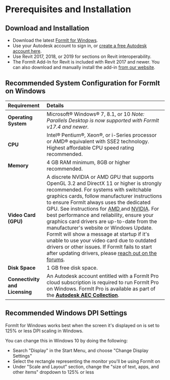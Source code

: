 # Prerequisites and Installation

## Download and Installation

* Download the latest [FormIt for Windows](https://formit.autodesk.com/page/download).
* Use your Autodesk account to sign in, or [create a free Autodesk account here](https://accounts.autodesk.com/).
* Use Revit 2017, 2018, or 2019 for sections on Revit interoperability.
* The FormIt Add-In for Revit is included with Revit 2017 and newer. You can also download and manually install the add-in [from our website](https://formit.autodesk.com/page/formit-revit).

## Recommended System Configuration for FormIt on Windows

| Requirement | Details |
| :--- | :--- |
| **Operating System** | Microsoft® Windows® 7, 8.1, or 10  _Note: Parallels Desktop is now supported with FormIt v17.4 and newer._ |
| **CPU** | Intel® Pentium®, Xeon®, or i-Series processor or AMD® equivalent with SSE2 technology. Highest affordable CPU speed rating recommended. |
| **Memory** | 4 GB RAM minimum, 8GB or higher recommended. |
| **Video Card \(GPU\)** | A discrete NVIDIA or AMD GPU that supports OpenGL 3.2 and DirectX 11 or higher is strongly recommended. For systems with switchable graphics cards, follow manufacturer instructions to ensure FormIt always uses the dedicated GPU. See instructions for [AMD ](https://www.amd.com/en/support/kb/faq/dh-017)and [NVIDIA](http://nvidia.custhelp.com/app/answers/detail/a_id/2615/kw/manage%203d%20settings/related/1).   For best performance and reliability, ensure your graphics card drivers are up-to-date from the manufacturer's website or Windows Update. FormIt will show a message at startup if it's unable to use your video card due to outdated drivers or other issues. If FormIt fails to start after updating drivers, please [reach out on the forums](https://forums.autodesk.com/t5/formit-forum/bd-p/142). |
| **Disk Space** | 1 GB free disk space. |
| **Connectivity and Licensing** | An Autodesk account entitled with a FormIt Pro cloud subscription is required to run FormIt Pro on Windows. FormIt Pro is available as part of the [**Autodesk AEC Collection**](https://www.autodesk.com/collections/architecture-engineering-construction/overview). |

## Recommended Windows DPI Settings

FormIt for Windows works best when the screen it's displayed on is set to 125% or less DPI scaling in Windows.

You can change this in Windows 10 by doing the following:

* Search "Display" in the Start Menu, and choose "Change Display Settings" 
* Select the rectangle representing the monitor you'll be using FormIt on
* Under "Scale and Layout" section, change the "size of text, apps, and other items" dropdown to 125% or less

